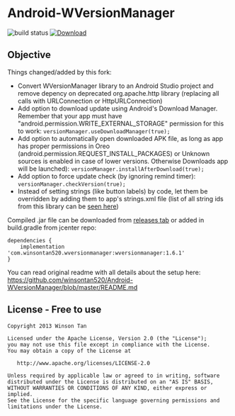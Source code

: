 Android-WVersionManager
====================

![build status](https://travis-ci.org/revanmj/Android-WVersionManager.svg?branch=master)  [![Download](https://api.bintray.com/packages/revanmj/Android-WVersionManager/com.winsontan520.wversionmanager/images/download.svg) ](https://bintray.com/revanmj/Android-WVersionManager/com.winsontan520.wversionmanager/_latestVersion)

## Objective
Things changed/added by this fork:
- Convert WVersionManager library to an Android Studio project and remove depency on deprecated org.apache.http library (replacing all calls with URLConnection or HttpURLConnection)
- Add option to download update using Android's Download Manager. Remember that your app must have "android.permission.WRITE_EXTERNAL_STORAGE" permission for this to work:
`versionManager.useDownloadManager(true);`
- Add option to automatically open downloaded APK file, as long as app has proper permissions in Oreo (android.permission.REQUEST_INSTALL_PACKAGES) or Unknown sources is enabled in case of lower versions. Otherwise Downloads app will be launched):
`versionManager.installAfterDownload(true);`
- Add option to force update check (by ignoring remind timer): `versionManager.checkVersion(true);`
- Instead of setting strings (like button labels) by code, let them be overridden by adding them to app's strings.xml file (list of all string ids from this library can be [seen here](https://github.com/revanmj/Android-WVersionManager/blob/master/library/wversionmanager/src/main/res/values/strings.xml))

Compiled .jar file can be downloaded from [releases tab](https://github.com/revanmj/Android-WVersionManager/releases) or added in build.gradle from jcenter repo:
```
dependencies {
    implementation 'com.winsontan520.wversionmanager:wversionmanager:1.6.1'
}
```

You can read original readme with all details about the setup here: https://github.com/winsontan520/Android-WVersionManager/blob/master/README.md
		
## License - Free to use
    Copyright 2013 Winson Tan
    
    Licensed under the Apache License, Version 2.0 (the "License");
    you may not use this file except in compliance with the License.
    You may obtain a copy of the License at
    
       http://www.apache.org/licenses/LICENSE-2.0
    
    Unless required by applicable law or agreed to in writing, software
    distributed under the License is distributed on an "AS IS" BASIS,
    WITHOUT WARRANTIES OR CONDITIONS OF ANY KIND, either express or implied.
    See the License for the specific language governing permissions and
    limitations under the License.
